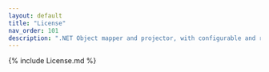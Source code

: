 ```yaml
---
layout: default
title: "License"
nav_order: 101
description: ".NET Object mapper and projector, with configurable and reusable mappings. Supports collections and generic types. Also supports asynchronous maps and services via Dependency Injection (DI)."
---
```


{% include License.md %}